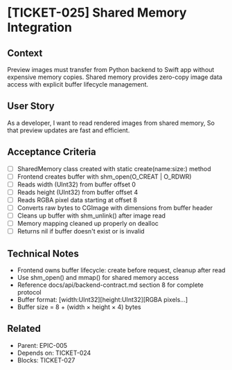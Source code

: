 # [TICKET-025] Shared Memory Integration

## Context
Preview images must transfer from Python backend to Swift app without expensive memory copies. Shared memory provides zero-copy image data access with explicit buffer lifecycle management.

## User Story
As a developer,
I want to read rendered images from shared memory,
So that preview updates are fast and efficient.

## Acceptance Criteria
- [ ] SharedMemory class created with static create(name:size:) method
- [ ] Frontend creates buffer with shm_open(O_CREAT | O_RDWR)
- [ ] Reads width (UInt32) from buffer offset 0
- [ ] Reads height (UInt32) from buffer offset 4
- [ ] Reads RGBA pixel data starting at offset 8
- [ ] Converts raw bytes to CGImage with dimensions from buffer header
- [ ] Cleans up buffer with shm_unlink() after image read
- [ ] Memory mapping cleaned up properly on dealloc
- [ ] Returns nil if buffer doesn't exist or is invalid

## Technical Notes
- Frontend owns buffer lifecycle: create before request, cleanup after read
- Use shm_open() and mmap() for shared memory access
- Reference docs/api/backend-contract.md section 8 for complete protocol
- Buffer format: [width:UInt32][height:UInt32][RGBA pixels...]
- Buffer size = 8 + (width × height × 4) bytes

## Related
- Parent: EPIC-005
- Depends on: TICKET-024
- Blocks: TICKET-027
